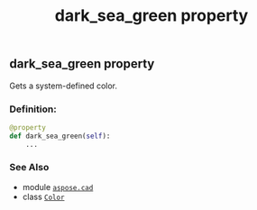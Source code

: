 ﻿---
title: dark_sea_green property
second_title: Aspose.CAD for Python via .NET API References
description: 
type: docs
weight: 490
url: /python-net/aspose.cad/color/dark_sea_green/
is_root: false
---

## dark_sea_green property


Gets a system-defined color.
### Definition:
```python
@property
def dark_sea_green(self):
    ...
```

### See Also
* module [`aspose.cad`](../../)
* class [`Color`](/cad/python-net/aspose.cad/color)

